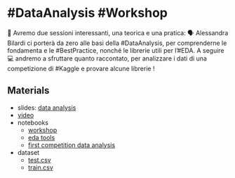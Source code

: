 # #DataAnalysis #Workshop

👥 Avremo due sessioni interessanti, una teorica e una pratica:
🗣 Alessandra Bilardi ci porterà da zero alle basi della #DataAnalysis, per comprenderne le fondamenta e le #BestPractice, nonché le librerie utili per l’#EDA.
A seguire 💻 andremo a sfruttare quanto raccontato, per analizzare i dati di una competizione di #Kaggle e provare alcune librerie !

## Materials

* slides: [data analysis](PyDataVenice22.Alessandra.pdf)
* [video](https://www.youtube.com/watch?v=)
* notebooks
  * [workshop](https://www.kaggle.com/code/alessandrabilardi/pydatave-22-dataanalysis-workshop)
  * [eda tools](https://www.kaggle.com/code/alessandrabilardi/eda-tools-with-italian-covid-19-regional-dataset)
  * [first competition data analysis](https://www.kaggle.com/code/alessandrabilardi/how-to-analyze-multi-class-data-cirrhosis-out)
* dataset
  * [test.csv](dataset/test.csv)
  * [train.csv](dataset/train.csv)